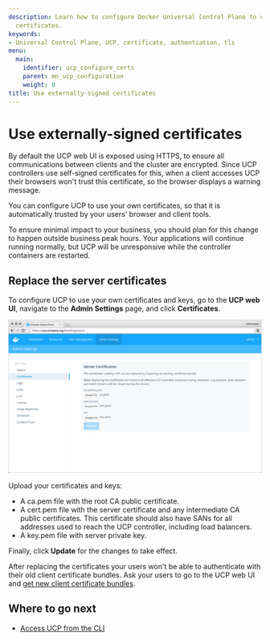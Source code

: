 ```yaml
---
description: Learn how to configure Docker Universal Control Plane to use your own
  certificates.
keywords:
- Universal Control Plane, UCP, certificate, authentiation, tls
menu:
  main:
    identifier: ucp_configure_certs
    parent: mn_ucp_configuration
    weight: 0
title: Use externally-signed certificates
---
```


# Use externally-signed certificates

By default the UCP web UI is exposed using HTTPS, to ensure all
communications between clients and the cluster are encrypted. Since UCP
controllers use self-signed certificates for this, when a client accesses
UCP their browsers won't trust this certificate, so the browser displays a
warning message.

You can configure UCP to use your own certificates, so that it is automatically
trusted by your users' browser and client tools.

To ensure minimal impact to your business, you should plan for this change to
happen outside business peak hours. Your applications will continue
running normally, but UCP will be unresponsive while the controller containers
are restarted.

## Replace the server certificates

To configure UCP to use your own certificates and keys, go to the
**UCP web UI**, navigate to the **Admin Settings** page,
and click **Certificates**.

![](../images/use-externally-signed-certs-1.png)

Upload your certificates and keys:

* A ca.pem file with the root CA public certificate.
* A cert.pem file with the server certificate and any intermediate CA public
certificates. This certificate should also have SANs for all addresses used to
reach the UCP controller, including load balancers.
* A key.pem file with server private key.

Finally, click **Update** for the changes to take effect.

After replacing the certificates your users won't be able to authenticate
with their old client certificate bundles. Ask your users to go to the UCP
web UI and [get new client certificate bundles](../access-ucp/cli-based-access.md).

## Where to go next

* [Access UCP from the CLI](../access-ucp/cli-based-access.md)
